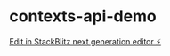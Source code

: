 # contexts-api-demo

[Edit in StackBlitz next generation editor ⚡️](https://stackblitz.com/~/github.com/cmlutkayd/contexts-api-demo)